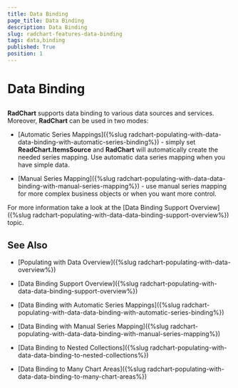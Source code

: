 ```yaml
---
title: Data Binding
page_title: Data Binding
description: Data Binding
slug: radchart-features-data-binding
tags: data,binding
published: True
position: 1
---
```


# Data Binding



## 

__RadChart__ supports data binding to various data sources and services. Moreover, __RadChart__ can be used in two modes:

* [Automatic Series Mappings]({%slug radchart-populating-with-data-data-binding-with-automatic-series-binding%}) - simply set __ReadChart.ItemsSource__ and __RadChart__ will automatically create the needed series mapping. Use automatic data series mapping when you have simple data. 


* [Manual Series Mapping]({%slug radchart-populating-with-data-data-binding-with-manual-series-mapping%}) - use manual series mapping for more complex business objects or when you want more control.

For more information take a look at the [Data Binding Support Overview]({%slug radchart-populating-with-data-data-binding-support-overview%}) topic.

## See Also

 * [Populating with Data Overview]({%slug radchart-populating-with-data-overview%})

 * [Data Binding Support Overview]({%slug radchart-populating-with-data-data-binding-support-overview%})

 * [Data Binding with Automatic Series Mappings]({%slug radchart-populating-with-data-data-binding-with-automatic-series-binding%})

 * [Data Binding with Manual Series Mapping]({%slug radchart-populating-with-data-data-binding-with-manual-series-mapping%})

 * [Data Binding to Nested Collections]({%slug radchart-populating-with-data-data-binding-to-nested-collections%})

 * [Data Binding to Many Chart Areas]({%slug radchart-populating-with-data-data-binding-to-many-chart-areas%})

